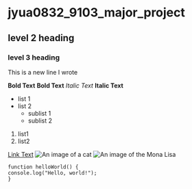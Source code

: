 # jyua0832_9103_major_project

## level 2 heading
### level 3 heading
This is a new line I wrote

**Bold Text** 
__Bold Text__
*Italic Text*
__Italic Text__

- list 1
- list 2
  - sublist 1
  - sublist 2

1. list1
2. list2

[Link Text](https://canvas.sydney.edu.au/courses/64347/pages/week-9-tutorial?module_item_id=2585757)
![An image of a cat](https://placekitten.com/200/300)
![An image of the Mona Lisa](readmeImages/Mona_Lisa_by_Leonardo_da_Vinci_500_x_700.jpg)

```
function helloWorld() {
console.log("Hello, world!");
}
```